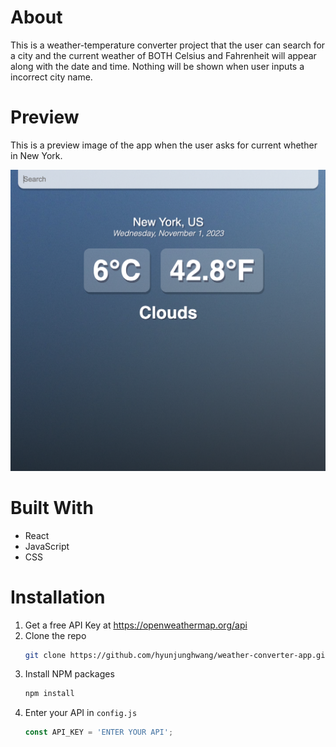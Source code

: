 # About
This is a weather-temperature converter project that the user can search for a city and the current weather of BOTH Celsius and Fahrenheit will appear along with the date and time. Nothing will be shown when user inputs a incorrect city name. 

# Preview
This is a preview image of the app when the user asks for current whether in New York. 

![NEWYORK](src/ex.newyork.png)

# Built With
- React
- JavaScript
- CSS 

# Installation 
1. Get a free API Key at https://openweathermap.org/api
2. Clone the repo
   ```sh
   git clone https://github.com/hyunjunghwang/weather-converter-app.git
   ```
3. Install NPM packages
   ```sh
   npm install
   ```
4. Enter your API in `config.js`
   ```js
   const API_KEY = 'ENTER YOUR API';
   ```